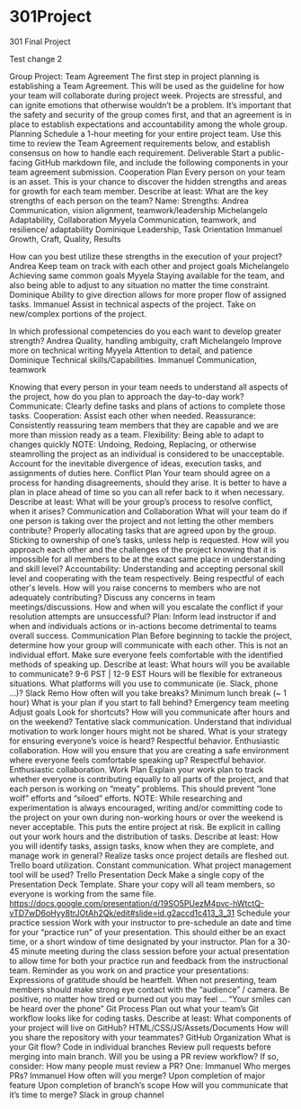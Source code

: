 # 301Project
301 Final Project


Test change 2


Group Project: Team Agreement
The first step in project planning is establishing a Team Agreement. This will be used as the guideline for how your team will collaborate during project week.
Projects are stressful, and can ignite emotions that otherwise wouldn’t be a problem. It’s important that the safety and security of the group comes first, and that an agreement is in place to establish expectations and accountability among the whole group.
Planning
Schedule a 1-hour meeting for your entire project team.
Use this time to review the Team Agreement requirements below, and establish consensus on how to handle each requirement.
Deliverable
Start a public-facing GitHub markdown file, and include the following components in your team agreement submission.
Cooperation Plan
Every person on your team is an asset. This is your chance to discover the hidden strengths and areas for growth for each team member.
Describe at least:
What are the key strengths of each person on the team?
Name:
Strengths:
Andrea
Communication, vision alignment, teamwork/leadership
Michelangelo
Adaptability, Collaboration
Myyela
Communication, teamwork, and resilience/ adaptability
Dominique
Leadership, Task Orientation
Immanuel
Growth, Craft, Quality, Results


How can you best utilize these strengths in the execution of your project?
Andrea
Keep team on track with each other and project goals
Michelangelo
Achieving same common goals
Myyela
Staying available for the team, and also being able to adjust to any situation no matter the time constraint. 
Dominique
Ability to give direction allows for more proper flow of assigned tasks.
Immanuel
Assist in technical aspects of the project. Take on new/complex portions of the project.


In which professional competencies do you each want to develop greater strength?
Andrea
Quality, handling ambiguity, craft
Michelangelo
Improve more on technical writing
Myyela
Attention to detail, and patience
Dominique
Technical skills/Capabilities.
Immanuel
Communication, teamwork


Knowing that every person in your team needs to understand all aspects of the project, how do you plan to approach the day-to-day work?
Communicate: Clearly define tasks and plans of actions to complete those tasks.
Cooperation: Assist each other when needed.
Reassurance: Consistently reassuring team members that they are capable and we are more than mission ready as a team.
Flexibility: Being able to adapt to changes quickly
NOTE: Undoing, Redoing, Replacing, or otherwise steamrolling the project as an individual is considered to be unacceptable. Account for the inevitable divergence of ideas, execution tasks, and assignments of duties here.
Conflict Plan
Your team should agree on a process for handing disagreements, should they arise. It is better to have a plan in place ahead of time so you can all refer back to it when necessary.
Describe at least:
What will be your group’s process to resolve conflict, when it arises?
Communication and Collaboration 
What will your team do if one person is taking over the project and not letting the other members contribute?
Properly allocating tasks that are agreed upon by the group.
Sticking to ownership of one’s tasks, unless help is requested.
How will you approach each other and the challenges of the project knowing that it is impossible for all members to be at the exact same place in understanding and skill level?
Accountability: Understanding and accepting personal skill level and cooperating with the team respectively.
Being respectful of each other's levels.
How will you raise concerns to members who are not adequately contributing?
Discuss any concerns in team meetings/discussions.
How and when will you escalate the conflict if your resolution attempts are unsuccessful?
Plan: Inform lead instructor if and when and individuals actions or in-actions become detrimental to teams overall success. 
Communication Plan
Before beginning to tackle the project, determine how your group will communicate with each other. This is not an individual effort. Make sure everyone feels comfortable with the identified methods of speaking up.
Describe at least:
What hours will you be available to communicate? 
9-6 PST | 12-9 EST
Hours will be flexible for extraneous situations.
What platforms will you use to communicate (ie. Slack, phone …)?
Slack
Remo
How often will you take breaks?
Minimum lunch break (~ 1 hour)
What is your plan if you start to fall behind?
Emergency team meeting
Adjust goals
Look for shortcuts?
How will you communicate after hours and on the weekend?
Tentative slack communication.
Understand that individual motivation to work longer hours might not be shared.
What is your strategy for ensuring everyone’s voice is heard?
Respectful behavior.
Enthusiastic collaboration.
How will you ensure that you are creating a safe environment where everyone feels comfortable speaking up?
Respectful behavior.
Enthusiastic collaboration.
Work Plan
Explain your work plan to track whether everyone is contributing equally to all parts of the project, and that each person is working on “meaty” problems. This should prevent “lone wolf” efforts and “siloed” efforts.
NOTE: While researching and experimentation is always encouraged, writing and/or committing code to the project on your own during non-working hours or over the weekend is never acceptable. This puts the entire project at risk. Be explicit in calling out your work hours and the distribution of tasks.
Describe at least:
How you will identify tasks, assign tasks, know when they are complete, and manage work in general?
Realize tasks once project details are fleshed out.
Trello board utilization.
Constant communication.
What project management tool will be used?
Trello
Presentation Deck
Make a single copy of the Presentation Deck Template. Share your copy will all team members, so everyone is working from the same file.
https://docs.google.com/presentation/d/19SO5PUezM4pvc-hWtctQ-vTD7wD6oHyy8trJOtAh2Qk/edit#slide=id.g2accd1c413_3_31 
Schedule your practice session
Work with your instructor to pre-schedule an date and time for your “practice run” of your presentation. This should either be an exact time, or a short window of time designated by your instructor. Plan for a 30-45 minute meeting during the class session before your actual presentation to allow time for both your practice run and feedback from the instructional team.
Reminder as you work on and practice your presentations:
Expressions of gratitude should be heartfelt.
When not presenting, team members should make strong eye contact with the “audience” / camera.
Be positive, no matter how tired or burned out you may feel … “Your smiles can be heard over the phone”
Git Process
Plan out what your team’s Git workflow looks like for coding tasks.
Describe at least:
What components of your project will live on GitHub?
HTML/CSS/JS/Assets/Documents
How will you share the repository with your teammates?
GitHub Organization
What is your Git flow?
Code in individual branches
Review pull requests before merging into main branch.
Will you be using a PR review workflow? If so, consider:
How many people must review a PR?
One: Immanuel
Who merges PRs?
Immanuel
How often will you merge?
Upon completion of major feature
Upon completion of branch’s scope
How will you communicate that it’s time to merge?
Slack in group channel

